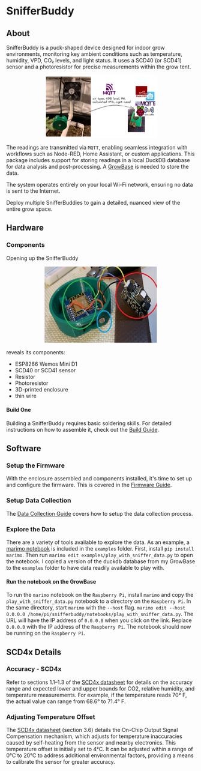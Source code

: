 # SnifferBuddy

## About

SnifferBuddy is a puck-shaped device designed for indoor grow environments, monitoring key ambient conditions such as temperature, humidity, VPD, CO₂ levels, and light status. It uses a SCD40 (or SCD41) sensor and a photoresistor for precise measurements within the grow tent.
<p align="center">
  <img src="docs/images/SnifferBuddy_mqtt.png" width="300" alt="Snifferbuddy in grow environment">
</p>

The readings are transmitted via `MQTT`, enabling seamless integration with workflows such as Node-RED, Home Assistant, or custom applications. This package includes support for storing readings in a local DuckDB database for data analysis and post-processing. A [GrowBase](https://github.com/solarslurpi/GrowBase) is needed to store the data.

The system operates entirely on your local Wi-Fi network, ensuring no data is sent to the Internet.

Deploy multiple SnifferBuddies to gain a detailed, nuanced view of the entire grow space.

## Hardware
  
### Components

Opening up the SnifferBuddy

<p align="center">
  <img src="docs/images/snifferbuddy_scd40_wiring.jpg" width="300" alt="Snifferbuddy wiring">
</p>

reveals its components:
- ESP8266 Wemos Mini D1
- SCD40 or SCD41 sensor
- Resistor
- Photoresistor
- 3D-printed enclosure
- thin wire

#### Build One

Building a SnifferBuddy requires basic soldering skills. For detailed instructions on how to assemble it, check out the [Build Guide](docs/build_guide.md).

## Software

### Setup the Firmware

With the enclosure assembled and components installed, it's time to set up and configure the firmware.  This is covered in the [Firmware Guide](docs/firmware_guide.md).

### Setup Data Collection

The [Data Collection Guide](docs/data_collection_guide.md) covers how to setup the data collection process.

### Explore the Data

There are a variety of tools available to explore the data.  As an example, a [marimo notebook](https://marimo.io/) is included in the `examples` folder.  First, install `pip install marimo`.  Then run `marimo edit examples/play_with_sniffer_data.py` to open the notebook.  I copied a version of the duckdb database from my GrowBase to the `examples` folder to have data readily available to play with.  

#### Run the notebook on the GrowBase
To run the `marimo` notebook on the `Raspberry Pi`, install `marimo` and copy the `play_with_sniffer_data.py` notebook to a directory on the `Raspberry Pi`. In the same directory, start `marimo` with the `--host` flag. `marimo edit --host 0.0.0.0 /home/pi/snifferbuddy/notebooks/play_with_sniffer_data.py`.  The URL will have the IP address of `0.0.0.0` when you click on the link.  Replace `0.0.0.0` with the IP address of the `Raspberry Pi`. The notebook should now be running on the `Raspberry Pi`.


## SCD4x Details

### Accuracy - SCD4x


Refer to sections 1.1–1.3 of the [SCD4x datasheet](docs/CD_DS_SCD40_SCD41_Datasheet_D1.pdf) for details on the accuracy range and expected lower and upper bounds for CO2, relative humidity, and temperature measurements. For example, if the temperature reads 70° F, the actual value can range from 68.6° to 71.4° F.

### Adjusting Temperature Offset

The [SCD4x datasheet](docs/CD_DS_SCD40_SCD41_Datasheet_D1.pdf) (section 3.6) details the On-Chip Output Signal Compensation mechanism, which adjusts for temperature inaccuracies caused by self-heating from the sensor and nearby electronics. This temperature offset is initially set to 4°C.  It can be adjusted within a range of 0°C to 20°C to address additional environmental factors, providing a means to calibrate the sensor for greater accuracy. 



